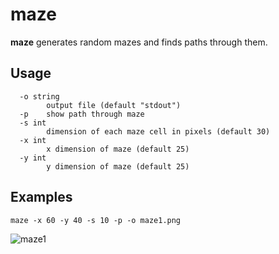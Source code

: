 # maze

**maze** generates random mazes and finds paths through them.

## Usage

	  -o string
			output file (default "stdout")
	  -p	show path through maze
	  -s int
			dimension of each maze cell in pixels (default 30)
	  -x int
			x dimension of maze (default 25)
	  -y int
			y dimension of maze (default 25)

## Examples

    maze -x 60 -y 40 -s 10 -p -o maze1.png

![maze1](https://user-images.githubusercontent.com/5059971/44964372-1b6f3800-aefe-11e8-925a-6ff9d560a575.png)
